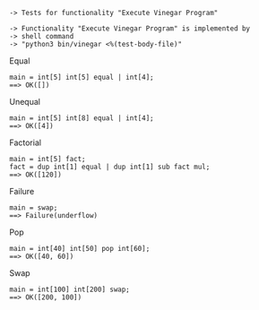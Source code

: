 
    -> Tests for functionality "Execute Vinegar Program"

    -> Functionality "Execute Vinegar Program" is implemented by
    -> shell command
    -> "python3 bin/vinegar <%(test-body-file)"

Equal

    main = int[5] int[5] equal | int[4];
    ==> OK([])

Unequal

    main = int[5] int[8] equal | int[4];
    ==> OK([4])

Factorial

    main = int[5] fact;
    fact = dup int[1] equal | dup int[1] sub fact mul;
    ==> OK([120])

Failure

    main = swap;
    ==> Failure(underflow)

Pop

    main = int[40] int[50] pop int[60];
    ==> OK([40, 60])

Swap

    main = int[100] int[200] swap;
    ==> OK([200, 100])
